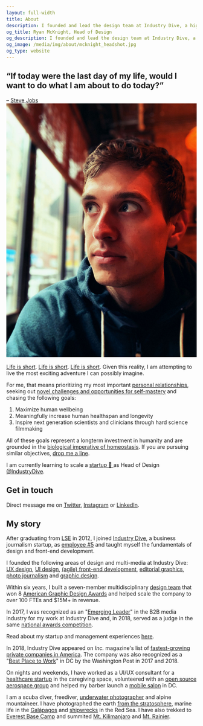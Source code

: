 ```yaml
---
layout: full-width
title: About
description: I founded and lead the design team at Industry Dive, a high-growth business journalism publisher in Washington, DC.
og_title: Ryan McKnight, Head of Design
og_description: I founded and lead the design team at Industry Dive, a high-growth business journalism publisher in Washington, DC.
og_image: /media/img/about/mcknight_headshot.jpg
og_type: website
---
```

<section class="grid page-header">
	<div class="full-width">
		<h1>&ldquo;If today were the last day of my life, would I want to do what I am about to do today?&rdquo;</h1>
		<citation class="page-description-citation">– <a href="https://news.stanford.edu/2005/06/14/jobs-061505/">Steve Jobs</a></citation>
	</div>
</section>

<section class="">
<section class="inner-section-wrapper">

<img src="/media/img/about/mcknight.jpg" class="headshot">

<p><a href="https://waitbutwhy.com/2015/12/the-tail-end.html">Life is short</a>. <a href="http://paulgraham.com/vb.html">Life is short</a>. <a href="https://pbs.twimg.com/media/D0ozXWfXQAEwFtB.jpg:large">Life is short</a>. Given this reality, I am attempting to live the most exciting adventure I can possibly imagine.</p>

<p>For me, that means prioritizing my most important <a href="https://pbs.twimg.com/media/D0os5CVW0AABVFN.jpg:large">personal relationships</a>, seeking out <a href="{{ site.url }}/goals">novel challenges and opportunities for self-mastery</a> and chasing the following goals:</p>

<ol>
	<li>Maximize human wellbeing</li>
	<li>Meaningfully increase human healthspan and longevity</li>
	<li>Inspire next generation scientists and clinicians through hard science filmmaking</li>
	<!--<li>Ensure we become an interplanetary species</li>-->
</ol>

<p>All of these goals represent a longterm investment in humanity and are grounded in the <a href="https://www.nytimes.com/2018/06/11/books/review/strange-order-of-things-antonio-damasio.html">biological imperative of homeostasis</a>. If you are pursuing similar objectives, <a href="https://www.twitter.com/ryantmcknight">drop me a line</a>.</p>

<p>I am currently learning to scale a <a href="https://breakoutlist.com/why/">startup 🚀 </a> as Head of Design <a href="https://twitter.com/industrydive?lang=en">@IndustryDive</a>.</p>

<h2>Get in touch</h2>

<p>Direct message me on <a href="https://www.twitter.com/ryantmcknight">Twitter</a>, <a href="https://www.instagram.com/mountainlogbook
">Instagram</a> or <a href="https://www.linkedin.com/in/ryantmcknight/">LinkedIn</a>.</p>

<h2>My story</h2>

<p>After graduating from <a href="http://www.lse.ac.uk/">LSE</a> in 2012, I joined <a href="https://www.industrydive.com/">Industry Dive</a>, a business journalism startup, as <a href="{{ site.baseurl }}{% link _posts/startup/2018-02-05-startupjob.md %}"> employee #5</a> and taught myself the fundamentals of design and front-end development.</p>

<p>I founded the following areas of design and multi-media at Industry Dive: <a href="https://design.industrydive.com/ux/2018/01/04/cms-audit-user-flows.html">UX design</a>, <a href="https://design.industrydive.com/product/2017/12/20/library-page.html">UI design</a>, <a href="https://design.industrydive.com/product/2018/03/29/flex-menu.html">(agile) front-end development</a>, <a href="https://design.industrydive.com/editorial/2018/03/08/dive-awards-2017.html">editorial graphics</a>, <a href="https://www.constructiondive.com/news/photos-of-new-smithsonian-african-american-museum/420671/">photo journalism</a> and <a href="https://design.industrydive.com/corporate/2018/05/09/logo-redesign.html">graphic design</a>.</p>

<p>Within six years, I built a seven-member multidisciplinary <a href="https://design.industrydive.com/">design team</a> that won 8 <a href="https://www.industrydive.com/news/post/honoring-industry-dives-award-winning-design-leader/">American Graphic Design Awards</a> and helped scale the company to over 100 FTEs and $15M+ in revenue.</p>

<p>In 2017, I was recognized as an "<a href="http://www.siia.net/bims/SPECIAL-PROGRAMS/Emerging-Leader-Awards">Emerging Leader</a>" in the B2B media industry for my work at Industry Dive and, in 2018, served as a judge in the same <a href="https://www.siia.net/bims/SPECIAL-PROGRAMS/Emerging-Leader-Awards">national awards competition</a>.</p>

<p>Read about my startup and management experiences <a href="{{ site.baseurl }}{% link _posts/startup/2017-03-05-management.md %}">here</a>.</p>

<p>In 2018, Industry Dive appeared on <em>Inc.</em> magazine's list of <a href="https://www.industrydive.com/news/post/inc-names-industry-dive-one-of-the-fastest-growing-private-companies-in-america/">fastest-growing private companies in America</a>. The company was also recognized as a "<a href="https://www.industrydive.com/news/post/industry-dive-honored-as-top-workplace-and-red-hot-company/">Best Place to Work</a>" in DC by the Washington Post in 2017 and 2018.</p>

<p>On nights and weekends, I have worked as a UI/UX consultant for a <a href="https://lyflynks.com/">healthcare startup</a> in the caregiving space, volunteered with an <a href="http://mach30.org/">open source aerospace group</a> and helped my barber launch a <a href="https://www.callfigaro.com/">mobile salon</a> in DC.</p>

<p>I am a scuba diver, freediver, <a href="http://divegoals.com/uwp/2018/01/30/uwphotography.html">underwater photographer</a> and alpine mountaineer. I have photographed the earth <a href="{{ site.baseurl }}{% link _posts/goals/2016-06-24-hab-part-2.md %}">from the stratosphere</a>, marine life in the <a href="http://divegoals.com/dive/2018/01/29/galapagos.html">Galápagos</a> and <a href="https://www.instagram.com/p/BhjlN3wjOvB/?taken-by=divegoals">shipwrecks</a> in the Red Sea. I have also trekked to <a href="http://summitgoals.com/ascents/2016/11/05/everest.html">Everest Base Camp</a> and summited <a href="http://summitgoals.com/ascents/2017/01/12/kilimanjaro.html">Mt. Kilimanjaro</a> and <a href="http://summitgoals.com/ascents/2018/06/21/rainier.html">Mt. Rainier</a>.</p>


<!--I founded and lead the multi-disciplinary and <a href="https://www.industrydive.com/news/post/honoring-industry-dives-award-winning-design-leader/">award-winning</a> <a href="https://design.industrydive.com/">design team</a> at <a href="https://www.industrydive.com/">Industry Dive</a>, a rapidly growing business news company in Washington, DC. We were selected a "Best Place to Work" by the Washington Post in 2017 and 2018.
In 2017, I was recognized as an "<a href="http://www.siia.net/bims/SPECIAL-PROGRAMS/Emerging-Leader-Awards">Emerging Leader</a>" in the B2B media industry for my work at Industry Dive.
To get in touch, direct message me on <a href="https://www.twitter.com/mcknightlabs">Twitter</a>, <a href="https://www.instagram.com/mountainlogbook
">Instagram</a> or <a href="https://www.linkedin.com/in/ryantmcknight/">LinkedIn</a>.-->